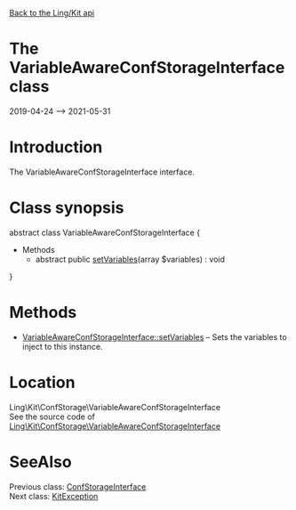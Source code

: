[Back to the Ling/Kit api](https://github.com/lingtalfi/Kit/blob/master/doc/api/Ling/Kit.md)



The VariableAwareConfStorageInterface class
================
2019-04-24 --> 2021-05-31






Introduction
============

The VariableAwareConfStorageInterface interface.



Class synopsis
==============


abstract class <span class="pl-k">VariableAwareConfStorageInterface</span>  {

- Methods
    - abstract public [setVariables](https://github.com/lingtalfi/Kit/blob/master/doc/api/Ling/Kit/ConfStorage/VariableAwareConfStorageInterface/setVariables.md)(array $variables) : void

}






Methods
==============

- [VariableAwareConfStorageInterface::setVariables](https://github.com/lingtalfi/Kit/blob/master/doc/api/Ling/Kit/ConfStorage/VariableAwareConfStorageInterface/setVariables.md) &ndash; Sets the variables to inject to this instance.





Location
=============
Ling\Kit\ConfStorage\VariableAwareConfStorageInterface<br>
See the source code of [Ling\Kit\ConfStorage\VariableAwareConfStorageInterface](https://github.com/lingtalfi/Kit/blob/master/ConfStorage/VariableAwareConfStorageInterface.php)



SeeAlso
==============
Previous class: [ConfStorageInterface](https://github.com/lingtalfi/Kit/blob/master/doc/api/Ling/Kit/ConfStorage/ConfStorageInterface.md)<br>Next class: [KitException](https://github.com/lingtalfi/Kit/blob/master/doc/api/Ling/Kit/Exception/KitException.md)<br>
